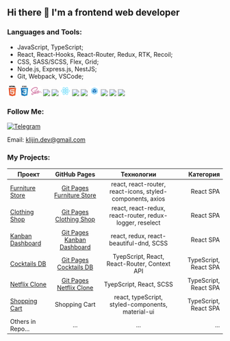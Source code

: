 ## Hi there 👋 I'm a frontend web developer

### Languages and Tools:

 - JavaScript, TypeScript;
 - React, React-Hooks, React-Router, Redux, RTK, Recoil;
 - CSS, SASS/SCSS, Flex, Grid;
 - Node.js, Express.js, NestJS;
 - Git, Webpack, VSCode;

<img  width="24px" src="https://raw.githubusercontent.com/github/explore/80688e429a7d4ef2fca1e82350fe8e3517d3494d/topics/html/html.png" />  
<img  width="24px" src="https://raw.githubusercontent.com/github/explore/80688e429a7d4ef2fca1e82350fe8e3517d3494d/topics/css/css.png" /> 
<img  width="24px" src="https://raw.githubusercontent.com/github/explore/80688e429a7d4ef2fca1e82350fe8e3517d3494d/topics/sass/sass.png" /> 
<img  width="24px" src="https://cdn.iconscout.com/icon/free/png-256/javascript-2752148-2284965.png" /> 
<img width="24px" src="https://upload.wikimedia.org/wikipedia/commons/4/4c/Typescript_logo_2020.svg" /> 
<img  width="24px" src="https://raw.githubusercontent.com/github/explore/80688e429a7d4ef2fca1e82350fe8e3517d3494d/topics/react/react.png" /> 
<img  width="24px" src="https://cdn.worldvectorlogo.com/logos/redux.svg" />
<img  width="24px" src="https://velog.velcdn.com/images/real-bird/post/db9add5d-bba1-43c2-899b-42d3ab972f6b/image.png" />
<img  width="24px" src="https://raw.githubusercontent.com/github/explore/80688e429a7d4ef2fca1e82350fe8e3517d3494d/topics/webpack/webpack.png" /> 
<img  width="24px" src="https://cdn.worldvectorlogo.com/logos/git-icon.svg" />
 <img  width="22px" src="https://seeklogo.com/images/N/nodejs-logo-FBE122E377-seeklogo.com.png" />
<img  width="24px" src="https://docs.nestjs.com/assets/logo-small.svg" />

 



### Follow Me:
[![Telegram](https://img.shields.io/badge/-Telegram-61DAFB?logo=telegram)](https://t.me/D_For_You)

Email: klijin.dev@gmail.com
 





 
### My Projects:

<div class="w3-responsive">
<!---
<table style="font-size: 80%" width="100%" class="w3-table-all notranslate" id="myTable">
<thead>
<tr class="w3-white">
<th width="20%">Проект</th>
<th width="60%">Технологии</th>
<th width="20%"  >Категория</th>
</tr>
</thead>
<tbody>

<tr>
<td><a href="https://klijin.github.io/clothing_shop/">Clothing Shop</a></td>
<td>react, react-redux, react-router, redux-logger, reselect</td>
<td align="center">React SPA</td>
</tr>

<tr>
<td><a href="https://klijin.github.io/netflix-clone/"> Netflix Clone</a></td>
<td>  React, React-Router, Context API </td>
<td align="center">React SPA</td>
</tr>


<tr>
<td><a href="https://klijin.github.io/Kanban-Board"> Kanban Dashboard </a></td>
<td>  react, redux, react-beautiful-dnd, SCSS </td>
<td align="center">React SPA</td>
</tr>

<tr>
<td><a href="https://klijin.github.io/CocktailsDB_React_SPA/"> Cocktails DB </a></td>
<td>  react, React-Router, Context API </td>
<td align="center">React SPA</td>
</tr>

<tr>
 <td><a href="https://klijin.github.io/ShoppingCart/">Shopping Cart</a></td>
<td> react, typeScript, styled-components, material-ui </td>
<td align="center"> React-TS SPA</td>
</tr>

</tbody>
</table>
-->


| Проект           | GitHub Pages  | Технологии                                               |  Категория     |
| -------------------|:-----------------:|:---------------------------------------------------: |-------------------------------------------:|
| <a href="https://github.com/KLIJIN/furniture_store">Furniture Store</a>|  <a href="http://klijin.github.io/furniture_store/"> Git Pages Furniture Store</a>|  react, react-router, react-icons, styled-components, axios  | React SPA    |
| <a href="https://github.com/KLIJIN/clothing_shop">Clothing Shop</a>|  <a href="https://klijin.github.io/clothing_shop/"> Git Pages Clothing Shop</a>| react, react-redux, react-router, redux-logger, reselect  | React SPA    |
| <a href="https://github.com/KLIJIN/Kanban-Board"> Kanban Dashboard </a> | <a href="https://klijin.github.io/Kanban-Board/"> Git Pages Kanban Dashboard </a>  | react, redux, react-beautiful-dnd, SCSS|  React SPA|
| <a href="https://github.com/KLIJIN/Cocktails_DB-TS"> Cocktails DB </a> | <a href="https://klijin.github.io/Cocktails_DB-TS/"> Git Pages Cocktails DB </a>| TyepScript, React, React-Router, Context API|  TypeScript, React SPA|
| <a href="https://github.com/KLIJIN/netflix-clone-ts">Netflix Clone</a>|  <a href="https://klijin.github.io/netflix-clone-ts/"> Git Pages Netflix Clone</a>| TyepScript, React, SCSS                         |TypeScript, React SPA      |
| <a href="https://github.com/KLIJIN/ShoppingCart"> Shopping Cart </a> | Shopping Cart  | react, typeScript, styled-components, material-ui|  TypeScript, React SPA |
|Others in Repo... | ...          | ...                                                      | ...          |

 
</div>
</br>
